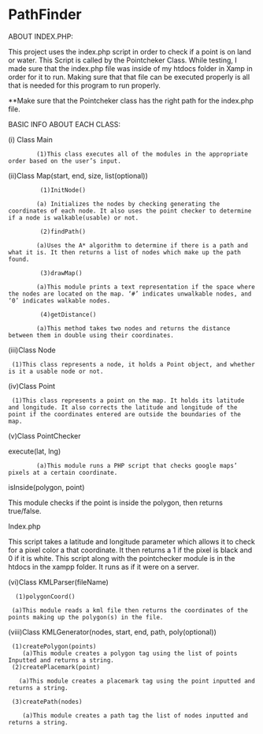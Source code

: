 # PathFinder

ABOUT INDEX.PHP:

This project uses the index.php script in order to check if a point is on land or water. This Script is called by the Pointcheker Class. 
While testing, I made sure that the index.php file was inside of my htdocs folder in Xamp in order for it to run. Making sure that that file can be executed properly is all that is needed for this program to run properly. 

**Make sure that the Pointcheker class has the right path for the index.php file. 


BASIC INFO ABOUT EACH CLASS:

(i) Class Main
			
			(1)This class executes all of the modules in the appropriate order based on the user’s input. 
		
(ii)Class Map(start, end, size, list(optional))
		     
		     (1)InitNode()
			
			(a) Initializes the nodes by checking generating the coordinates of each node. It also uses the point checker to determine if a node is walkable(usable) or not. 
		     
		     (2)findPath()
			
			(a)Uses the A* algorithm to determine if there is a path and what it is. It then returns a list of nodes which make up the path found. 
		     
		     (3)drawMap()
			
			(a)This module prints a text representation if the space where the nodes are located on the map. ‘#’ indicates unwalkable nodes, and ‘0’ indicates walkable nodes. 
		     
		     (4)getDistance()
			
			(a)This method takes two nodes and returns the distance between them in double using their coordinates. 

(iii)Class Node
     
     (1)This class represents a node, it holds a Point object, and whether is it a usable node or not. 

(iv)Class Point
     
     (1)This class represents a point on the map. It holds its latitude and longitude. It also corrects the latitude and longitude of the point if the coordinates entered are outside the boundaries of the map.

(v)Class PointChecker

execute(lat, lng)
			
			(a)This module runs a PHP script that checks google maps’ pixels at a certain coordinate. 

isInside(polygon, point)

This module checks if the point is inside the polygon, then returns true/false. 

Index.php

This script takes a latitude and longitude parameter which allows it to check for a pixel color a that coordinate. It then returns a 1 if the pixel is black and 0 if it is white. This script along with the pointchecker module is in the htdocs in the xampp folder. It runs as if it were on a server. 

(vi)Class KMLParser(fileName)
      
      (1)polygonCoord()	
    
     (a)This module reads a kml file then returns the coordinates of the points making up the polygon(s) in the file. 	

(viii)Class KMLGenerator(nodes, start, end, path, poly(optional))
     
     (1)createPolygon(points)
	    (a)This module creates a polygon tag using the list of points Inputted and returns a string. 
     (2)createPlacemark(point)
	   
	   (a)This module creates a placemark tag using the point inputted and returns a string. 
     
     (3)createPath(nodes)
	   
	    (a)This module creates a path tag the list of nodes inputted and returns a string. 


